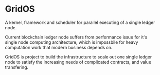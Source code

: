 # GridOS

A kernel, framework and scheduler for parallel executing of a single ledger node.

Current blockchain ledger node suffers from performance issue for it's single node computing architecture, which is impossbile for heavy computation work that modern business depends on.  

GridOS is project to build the infrastructure to scale out one single ledger node to satisfy the increasing needs of complicated contracts, and value transfering.

